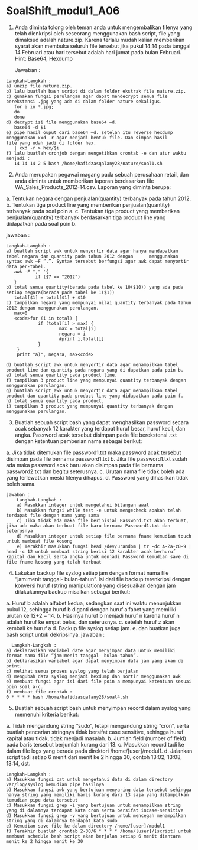# SoalShift_modul1_A06


   1) Anda diminta tolong oleh teman anda untuk mengembalikan filenya yang telah dienkripsi oleh seseorang menggunakan bash    script, file yang dimaksud adalah nature.zip. Karena terlalu mudah kalian memberikan syarat akan membuka seluruh file tersebut jika pukul 14:14 pada tanggal 14 Februari atau hari tersebut adalah hari jumat pada bulan Februari. 
   Hint: Base64, Hexdump

      Jawaban :

    Langkah-Langkah :
    a) unzip file nature.zip.
    b) lalu buatlah bash script di dalam folder ekstrak file nature.zip.
    c) gunakan fungsi perulangan agar dapat mendecrypt semua file berekstensi .jpg yang ada di dalam folder nature sekaligus.
       for i in *.jpg;
       do
       done
    d) decrypt isi file menggunakan base64 –d. 
       base64 -d $i
    e) pipe hasil ouput dari base64 –d. setelah itu reverse hexdump menggunakan xxd -r agar menjadi bentuk file. Dan simpan hasil       file yang udah jadi di folder hex.
       | xxd -r > hex/$i
    f) lalu buatlah cronjob dengan mengetikkan crontab -e dan atur waktu menjadi :
       14 14 14 2 5 bash /home/hafidzasqalany28/nature/soal1.sh


   2) Anda merupakan pegawai magang pada sebuah perusahaan retail, dan anda diminta untuk memberikan laporan berdasarkan file WA_Sales_Products_2012-14.csv. Laporan yang diminta berupa:

   a. Tentukan negara dengan penjualan(quantity) terbanyak pada tahun 2012.
   b. Tentukan tiga product line yang memberikan penjualan(quantity) terbanyak pada soal poin a.
   c. Tentukan tiga product yang memberikan penjualan(quantity) terbanyak berdasarkan tiga product line yang didapatkan pada soal poin b.

jawaban :

    Langkah-Langkah :
    a) buatlah script awk untuk menyortir data agar hanya mendapatkan tabel negara dan quantity pada tahun 2012 dengan      menggunakan syntax awk –F “,”. Syntax tersebut berfungsi agar awk dapat menyortir data per-tabel.
       awk -F "," '{
               if ($7 == "2012") 
       }
    b) total semua quantity(berada pada tabel ke 10($10)) yang ada pada setiap negara(berada pada tabel ke 1($1))
       total[$1] = total[$1] + $10
    c) tampilkan negara yang mempunyai nilai quantity terbanyak pada tahun 2012 dengan menggunakan perulangan.
       max=0
       <code>for (i in total) {
                if (total[i] > max) {
                        max = total[i]
                        negara = i
                        #print i,total[i]
                }
        }
        print "a)", negara, max<code>

    d) buatlah script awk untuk menyortir data agar menampilkan tabel product line dan quantity pada negara yang di dapatkan pada poin b.
    e) total semua quantity pada product line.
    f) tampilkan 3 product line yang mempunyai quantity terbanyak dengan menggunakan perulangan.
    g) buatlah script awk untuk menyortir data agar menampilkan tabel product dan quantity pada product line yang didapatkan pada poin f.
    h) total semua quantity pada product.
    i) tampilkan 3 product yang mempunyai quantity terbanyak dengan menggunakan perulangan.

   3) Buatlah sebuah script bash yang dapat menghasilkan password secara acak sebanyak 12 karakter yang terdapat huruf besar, huruf kecil, dan angka. Password acak tersebut disimpan pada file berekstensi .txt dengan ketentuan pemberian nama sebagai berikut:

   a. Jika tidak ditemukan file password1.txt maka password acak tersebut disimpan pada file bernama password1.txt 
    b. Jika file password1.txt sudah ada maka password acak baru akan disimpan pada file bernama password2.txt dan begitu seterusnya. 
    c. Urutan nama file tidak boleh ada yang terlewatkan meski filenya dihapus. 
    d. Password yang dihasilkan tidak boleh sama.

    jawaban :
        Langkah-Langkah : 
        a) Masukkan integer untuk mengetahui bilangan awal 
        b) Masukkan fungsi while test -e untuk mengecheck apakah telah terdapat file dengan nama yang sama 
        c) Jika tidak ada maka file berinisial Password.txt akan terbuat, jika ada maka akan terbuat file baru bernama Password1.txt dan seterusnya 
        d) Masukkan integer untuk setiap file bernama fname kemudian touch untuk membuat file kosong 
        e) Terakhir masukkan fungsi head /dev/urandom | tr -dc A-Za-z0-9 | head -c 12 untuk membuat string berisi 12 karakter acak berhuruf kapital dan kecil serta angka untuk menjadi Password kemudian save di file fname kosong yang telah terbuat

   4) Lakukan backup file syslog setiap jam dengan format nama file “jam:menit tanggal- bulan-tahun”. Isi dari file backup terenkripsi dengan konversi huruf (string manipulation) yang disesuaikan dengan jam dilakukannya backup misalkan sebagai berikut:

   a. Huruf b adalah alfabet kedua, sedangkan saat ini waktu menunjukkan pukul 12, sehingga huruf b diganti dengan huruf alfabet yang memiliki urutan ke 12+2 = 14.
    b. Hasilnya huruf b menjadi huruf n karena huruf n adalah huruf ke empat belas, dan seterusnya.
    c. setelah huruf z akan kembali ke huruf a
    d. Backup file syslog setiap jam.
    e. dan buatkan juga bash script untuk dekripsinya. jawaban :
  
      Langkah-Langkah :
    a) deklarasikan variabel date agar menyimpan data untuk memiliki format nama file “jam:menit tanggal- bulan-tahun”.
    b) deklarasikan variabel agar dapat menyimpan data jam yang akan di print.
    c) melihat semua proses syslog yang telah berjalan
    d) mengubah data syslog menjadi hexdump dan sortir menggunakan awk
    e) membuat fungsi agar isi dari file poin a mempunyai ketentuan sesuai poin soal a-c.
    f) membuat file crontab :
    0 * * * * bash /home/hafidzasqalany28/soal4.sh

   5) Buatlah sebuah script bash untuk menyimpan record dalam syslog yang memenuhi kriteria berikut:

   a. Tidak mengandung string “sudo”, tetapi mengandung string “cron”, serta buatlah pencarian stringnya tidak bersifat case sensitive, sehingga huruf kapital atau tidak, tidak menjadi masalah. 
   b. Jumlah field (number of field) pada baris tersebut berjumlah kurang dari 13. 
   c. Masukkan record tadi ke dalam file logs yang berada pada direktori /home/[user]/modul1. 
   d. Jalankan script tadi setiap 6 menit dari menit ke 2 hingga 30, contoh 13:02, 13:08, 13:14, dst.

    Langkah-Langkah :
    a) Masukkan fungsi cat untuk mengetahui data di dalam directory var/log/syslog kemudian pipe hasilnya
    b) Masukkan fungsi awk yang bertujuan menyaring data tersebut sehingga hanya string yang memiliki baris kurang dari 13 saja yang ditampilkan kemudian pipe data tersebut
    c) Masukkan fungsi grep -i yang bertujuan untuk menampilkan string yang di dalamnya terdapat kata cron serta bersifat incase-sensitive
    d) Masukkan fungsi grep -v yang bertujuan untuk mencegah menampilkan string yang di dalamnya terdapat kata sudo
    e) Kemudian save file ke dalam directory /home/[user]/modul1
    f) Terakhir buatlah crontab 2-30/6 * * * * /home/[user]/[script] untuk membuat schedule bash script akan berjalan setiap 6 menit diantara menit ke 2 hingga menit ke 30

